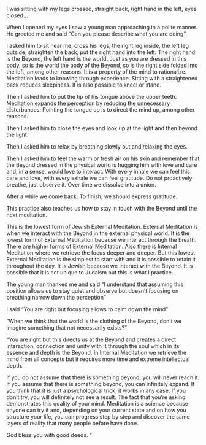 I was sitting with my legs crossed, straight back, right hand in the left, eyes closed…

When I opened my eyes I saw a young man approaching in a polite manner. He greeted me and said “Can you please describe what you are doing”.

I asked him to sit near me, cross his legs, the right leg inside, the left leg outside, straighten the back, put the right hand into the left. The right hand is the Beyond, the left hand is the world. Just as you are dressed in this body, so is the world the body of the Beyond, so is the right side folded into the left, among other reasons. It is a property of the mind to rationalize. Meditation leads to knowing through experience. Sitting with a straightened back reduces sleepiness. It is also possible to kneel or stand.

Then I asked him to put the tip of his tongue above the upper teeth. Meditation expands the perception by reducing the unnecessary disturbances. Pointing the tongue up is to direct the mind up, among other reasons.

Then I asked him to close the eyes and look up at the light and then beyond the light.

Then I asked him to relax by breathing slowly out and relaxing the eyes.

Then I asked him to feel the warm or fresh air on his skin and remember that the Beyond dressed in the physical world is hugging him with love and care and, in a sense, would love to interact. With every inhale we can feel this care and love, with every exhale we can feel gratitude.  Do not proactively breathe, just observe it. Over time we dissolve into a union. 

After a while we come back. To finish, we should express gratitude. 

This practice also teaches us how to stay in touch with the Beyond until the next meditation.

This is the lowest form of Jewish External Meditation. External Meditation is when we interact with the Beyond in the external physical world. It is the lowest form of External Meditation because we interact through the breath. There are higher forms of External Meditation. Also there is Internal Meditation where we retrieve the focus deeper and deeper. But this lowest External Meditation is the simplest to start with and it is possible to retain it throughout the day. It is Jewish because we interact with the Beyond. It is possible that it is not unique to Judaism but this is what I practice.

The young man thanked me and said “I understand that assuming this position allows us to stay quiet and observe but doesn’t focusing on breathing narrow down the perception”

I said “You are right but focusing allows to calm down the mind”

“When we think that the world is the clothing of the Beyond, don’t we imagine something that not necessarily exists?”

“You are right but this directs us at the Beyond and creates a direct interaction, connection and unity with It through the soul which in its essence and depth is the Beyond. In Internal Meditation we retrieve the mind from all concepts but it requires more time and extreme intellectual depth.

If you do not assume that there is something beyond, you will never reach it. If you assume that there is something beyond, you can infinitely expand. If you think that it is just a psychological trick, it works in any case. If you don’t try, you will definitely not see a result. The fact that you’re asking demonstrates this quality of your mind. Meditation is a science because anyone can try it and, depending on your current state and on how you structure your life, you can progress step by step and discover the same layers of reality that many people before have done.

God bless you with good deeds.
”
